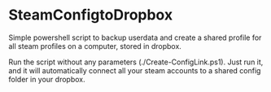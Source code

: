 # SteamConfigtoDropbox
Simple powershell script to backup userdata and create a shared profile for all steam profiles on a computer, stored in dropbox.

Run the script without any parameters (./Create-ConfigLink.ps1). Just run it, and it will automatically connect all your steam accounts to a shared config folder in your dropbox.
